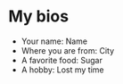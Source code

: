 # My bios

* Your name: Name
* Where you are from: City
* A favorite food: Sugar
* A hobby: Lost my time
